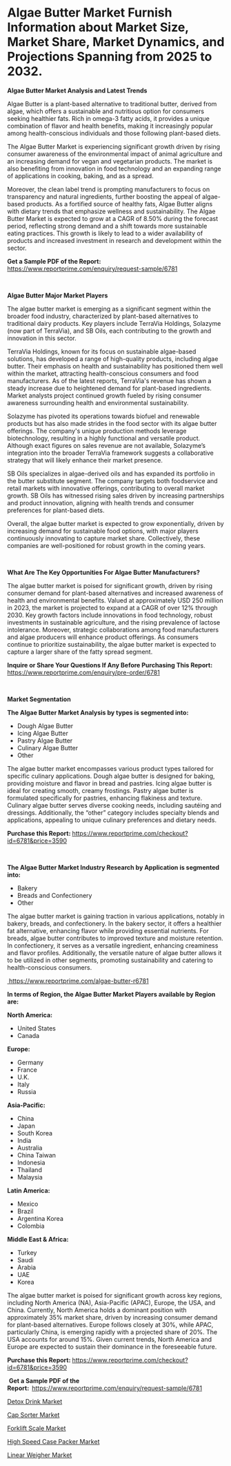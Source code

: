 <p><h1>Algae Butter Market Furnish Information about Market Size, Market Share, Market Dynamics, and Projections Spanning from 2025 to 2032.</h1></p><p><strong>Algae Butter Market Analysis and Latest Trends</strong></p>
<p><p>Algae Butter is a plant-based alternative to traditional butter, derived from algae, which offers a sustainable and nutritious option for consumers seeking healthier fats. Rich in omega-3 fatty acids, it provides a unique combination of flavor and health benefits, making it increasingly popular among health-conscious individuals and those following plant-based diets.</p><p>The Algae Butter Market is experiencing significant growth driven by rising consumer awareness of the environmental impact of animal agriculture and an increasing demand for vegan and vegetarian products. The market is also benefiting from innovation in food technology and an expanding range of applications in cooking, baking, and as a spread. </p><p>Moreover, the clean label trend is prompting manufacturers to focus on transparency and natural ingredients, further boosting the appeal of algae-based products. As a fortified source of healthy fats, Algae Butter aligns with dietary trends that emphasize wellness and sustainability. The Algae Butter Market is expected to grow at a CAGR of 8.50% during the forecast period, reflecting strong demand and a shift towards more sustainable eating practices. This growth is likely to lead to a wider availability of products and increased investment in research and development within the sector.</p></p>
<p><strong>Get a Sample PDF of the Report:&nbsp;</strong> <a href="https://www.reportprime.com/enquiry/request-sample/6781?utm_campaign=3139&utm_medium=2&utm_source=Github&utm_content=ia&utm_term=19032025&utm_id=algae-butter">https://www.reportprime.com/enquiry/request-sample/6781</a></p>
<p>&nbsp;</p>
<p><strong>Algae Butter Major Market Players</strong></p>
<p><p>The algae butter market is emerging as a significant segment within the broader food industry, characterized by plant-based alternatives to traditional dairy products. Key players include TerraVia Holdings, Solazyme (now part of TerraVia), and SB Oils, each contributing to the growth and innovation in this sector.</p><p>TerraVia Holdings, known for its focus on sustainable algae-based solutions, has developed a range of high-quality products, including algae butter. Their emphasis on health and sustainability has positioned them well within the market, attracting health-conscious consumers and food manufacturers. As of the latest reports, TerraVia's revenue has shown a steady increase due to heightened demand for plant-based ingredients. Market analysts project continued growth fueled by rising consumer awareness surrounding health and environmental sustainability.</p><p>Solazyme has pivoted its operations towards biofuel and renewable products but has also made strides in the food sector with its algae butter offerings. The company's unique production methods leverage biotechnology, resulting in a highly functional and versatile product. Although exact figures on sales revenue are not available, Solazyme’s integration into the broader TerraVia framework suggests a collaborative strategy that will likely enhance their market presence.</p><p>SB Oils specializes in algae-derived oils and has expanded its portfolio in the butter substitute segment. The company targets both foodservice and retail markets with innovative offerings, contributing to overall market growth. SB Oils has witnessed rising sales driven by increasing partnerships and product innovation, aligning with health trends and consumer preferences for plant-based diets.</p><p>Overall, the algae butter market is expected to grow exponentially, driven by increasing demand for sustainable food options, with major players continuously innovating to capture market share. Collectively, these companies are well-positioned for robust growth in the coming years.</p></p>
<p>&nbsp;</p>
<p><strong>What Are The Key Opportunities For Algae Butter Manufacturers?</strong></p>
<p><p>The algae butter market is poised for significant growth, driven by rising consumer demand for plant-based alternatives and increased awareness of health and environmental benefits. Valued at approximately USD 250 million in 2023, the market is projected to expand at a CAGR of over 12% through 2030. Key growth factors include innovations in food technology, robust investments in sustainable agriculture, and the rising prevalence of lactose intolerance. Moreover, strategic collaborations among food manufacturers and algae producers will enhance product offerings. As consumers continue to prioritize sustainability, the algae butter market is expected to capture a larger share of the fatty spread segment.</p></p>
<p><strong>Inquire or Share Your Questions If Any Before Purchasing This Report:</strong> <a href="https://www.reportprime.com/enquiry/pre-order/6781?utm_campaign=3139&utm_medium=2&utm_source=Github&utm_content=ia&utm_term=19032025&utm_id=algae-butter">https://www.reportprime.com/enquiry/pre-order/6781</a></p>
<p>&nbsp;</p>
<p><strong>Market Segmentation</strong></p>
<p><strong>The Algae Butter Market Analysis by types is segmented into:</strong></p>
<p><ul><li>Dough Algae Butter</li><li>Icing Algae Butter</li><li>Pastry Algae Butter</li><li>Culinary Algae Butter</li><li>Other</li></ul></p>
<p><p>The algae butter market encompasses various product types tailored for specific culinary applications. Dough algae butter is designed for baking, providing moisture and flavor in bread and pastries. Icing algae butter is ideal for creating smooth, creamy frostings. Pastry algae butter is formulated specifically for pastries, enhancing flakiness and texture. Culinary algae butter serves diverse cooking needs, including sautéing and dressings. Additionally, the “other” category includes specialty blends and applications, appealing to unique culinary preferences and dietary needs.</p></p>
<p><strong>Purchase this Report:&nbsp;</strong><a href="https://www.reportprime.com/checkout?id=6781&price=3590&utm_campaign=3139&utm_medium=2&utm_source=Github&utm_content=ia&utm_term=19032025&utm_id=algae-butter">https://www.reportprime.com/checkout?id=6781&price=3590</a></p>
<p>&nbsp;</p>
<p><strong>The Algae Butter Market Industry Research by Application is segmented into:</strong></p>
<p><ul><li>Bakery</li><li>Breads and Confectionery</li><li>Other</li></ul></p>
<p><p>The algae butter market is gaining traction in various applications, notably in bakery, breads, and confectionery. In the bakery sector, it offers a healthier fat alternative, enhancing flavor while providing essential nutrients. For breads, algae butter contributes to improved texture and moisture retention. In confectionery, it serves as a versatile ingredient, enhancing creaminess and flavor profiles. Additionally, the versatile nature of algae butter allows it to be utilized in other segments, promoting sustainability and catering to health-conscious consumers.</p></p>
<p><a href="https://www.reportprime.com/algae-butter-r6781?utm_campaign=3139&utm_medium=2&utm_source=Github&utm_content=ia&utm_term=19032025&utm_id=algae-butter">&nbsp;https://www.reportprime.com/algae-butter-r6781</a></p>
<p><strong>In terms of Region, the Algae Butter Market Players available by Region are:</strong></p>
<p>
    <p> <strong> North America: </strong>
        <ul>
            <li>United States</li>
            <li>Canada</li>
        </ul>
        </p> 
    <p> <strong> Europe: </strong>
        <ul>
            <li>Germany</li>
            <li>France</li>
            <li>U.K.</li>
            <li>Italy</li>
            <li>Russia</li>
        </ul>
        </p> 
    <p> <strong> Asia-Pacific: </strong>
        <ul>
            <li>China</li>
            <li>Japan</li>
            <li>South Korea</li>
            <li>India</li>
            <li>Australia</li>
            <li>China Taiwan</li>
            <li>Indonesia</li>
            <li>Thailand</li>
            <li>Malaysia</li>
        </ul>
        </p> 
    <p> <strong> Latin America: </strong>
        <ul>
            <li>Mexico</li>
            <li>Brazil</li>
            <li>Argentina Korea</li>
            <li>Colombia</li>
        </ul>
        </p> 
    <p> <strong> Middle East & Africa: </strong>
        <ul>
            <li>Turkey</li>
            <li>Saudi</li>
            <li>Arabia</li>
            <li>UAE</li>
            <li>Korea</li>
        </ul>
    </p>
    </p>
<p><p>The algae butter market is poised for significant growth across key regions, including North America (NA), Asia-Pacific (APAC), Europe, the USA, and China. Currently, North America holds a dominant position with approximately 35% market share, driven by increasing consumer demand for plant-based alternatives. Europe follows closely at 30%, while APAC, particularly China, is emerging rapidly with a projected share of 20%. The USA accounts for around 15%. Given current trends, North America and Europe are expected to sustain their dominance in the foreseeable future.</p></p>
<p><strong>Purchase this Report: </strong><a href="https://www.reportprime.com/checkout?id=6781&price=3590&utm_campaign=3139&utm_medium=2&utm_source=Github&utm_content=ia&utm_term=19032025&utm_id=algae-butter">https://www.reportprime.com/checkout?id=6781&price=3590</a></p>
<p>&nbsp;<strong>Get a Sample PDF of the Report:&nbsp;&nbsp;</strong><a href="https://www.reportprime.com/enquiry/request-sample/6781?utm_campaign=3139&utm_medium=2&utm_source=Github&utm_content=ia&utm_term=19032025&utm_id=algae-butter">https://www.reportprime.com/enquiry/request-sample/6781</a></p>
<p><strong></strong></p>
<p><p><a href="https://github.com/kaniselway4c/Market-Research-Report-List-1/blob/main/detox-drink-market.md?utm_campaign=3139&utm_medium=2&utm_source=Github&utm_content=ia&utm_term=19032025&utm_id=algae-butter">Detox Drink Market</a></p><p><a href="https://www.linkedin.com/pulse/cap-sorter-market-research-report-business-insights-projected-gmisf?utm_campaign=3139&utm_medium=2&utm_source=Github&utm_content=ia&utm_term=19032025&utm_id=algae-butter">Cap Sorter Market</a></p><p><a href="https://www.linkedin.com/pulse/forklift-scale-market-forecast-2025-2032-trends-insights-wyx0f?utm_campaign=3139&utm_medium=2&utm_source=Github&utm_content=ia&utm_term=19032025&utm_id=algae-butter">Forklift Scale Market</a></p><p><a href="https://www.linkedin.com/pulse/high-speed-case-packer-market-research-future-outlook-forecasted-ogy5f?utm_campaign=3139&utm_medium=2&utm_source=Github&utm_content=ia&utm_term=19032025&utm_id=algae-butter">High Speed Case Packer Market</a></p><p><a href="https://www.linkedin.com/pulse/global-linear-weigher-market-report-2025-2032-size-share-tqnqf?utm_campaign=3139&utm_medium=2&utm_source=Github&utm_content=ia&utm_term=19032025&utm_id=algae-butter">Linear Weigher Market</a></p></p>